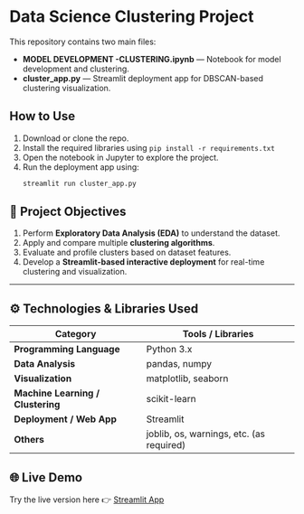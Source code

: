 # Data Science Clustering Project

This repository contains two main files:
- **MODEL DEVELOPMENT -CLUSTERING.ipynb** — Notebook for model development and clustering.
- **cluster_app.py** — Streamlit deployment app for DBSCAN-based clustering visualization.

## How to Use
1. Download or clone the repo.
2. Install the required libraries using `pip install -r requirements.txt`
3. Open the notebook in Jupyter to explore the project.
4. Run the deployment app using:
   ```bash
   streamlit run cluster_app.py

## 🎯 Project Objectives

1. Perform **Exploratory Data Analysis (EDA)** to understand the dataset.  
2. Apply and compare multiple **clustering algorithms**.  
3. Evaluate and profile clusters based on dataset features.  
4. Develop a **Streamlit-based interactive deployment** for real-time clustering and visualization.

---

## ⚙️ Technologies & Libraries Used
| Category | Tools / Libraries |
|-----------|-------------------|
| **Programming Language** | Python 3.x |
| **Data Analysis** | pandas, numpy |
| **Visualization** | matplotlib, seaborn |
| **Machine Learning / Clustering** | scikit-learn |
| **Deployment / Web App** | Streamlit |
| **Others** | joblib, os, warnings, etc. (as required) |

## 🌐 Live Demo
Try the live version here 👉 [Streamlit App](https://nikhilmarreddy2003-global-development-measurement.streamlit.app)

